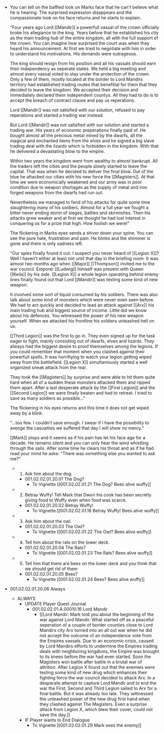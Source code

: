 - You can tell on the baffled look on Marks face that he can't believe what he is hearing. The surprised expression disappears and the compassionate look on his face returns and he starts to explain.
  
  "Four years ago Lord [[Mandir]] a powerfull vassal of the crown officially broke his allegiance to the king. Years before that he established his city as the main trading hub of the entire kingdom, all with the full support of the crown. You can imagine how surprised the court was when they heard his announcement. At first we tried to negotiate with him in order to understand his motivations. His demands were outrageous. 
  
  The king should resign from his position and all his vassals should earn their independency as seperate states. We held a big meeting and almost every vassal voted to stay under the protection of the crown. Only a few of them, mostly located at the border to Lord Mandirs territory had established trading routes that benefitial for them that they decided to leave the kingdom. We accepted their decision and immediately declared them independent countys. All they had to do is to accept the breach of contract clause and pay us reperations.
  
  Lord [[Mandir]] was not satisfied with our solution, refused to pay reperations and started a trading war instead.
  
  But Lord [[Mandir]] was not satisfied with our solution and started a trading war. His years of economic preperations finally paid of. He bought almost all the precious metal mined by the dwarfs, all the magical and enchanted items from the elves and he signed a big slave trading deal with the lizards which is forbidden in the kingdom. With that he delivered a devastating blow to the empire. 
  
  Within two years the kingdom went from wealthy to almost bankrupt. All the traders left the cities and the people slowly started to leave the capital. That was when he decided to deliver the final blow. Out of the blue he attacked our cities with his new force the [[Magisters]]. At that time we were economically weakened and our army was in poor condition due to weapon shortages as the supply of metal and iron forged weapons from the dwarfs had run out. 
  
  Nevertheless we managed to fend of his attacks for quite some time slaughtering many of his soldiers. Almost for a full year we fought a bitter never ending storm of sieges, battles and skirmishes. Then his attacks grew weaker and at first we thought he had lost interest in conquering us for a prize that high. How foolish we were!"
  
  The flickering in Marks eyes sends a shiver down your spine. You can see the pure hate, frustration and pain. He blinks and the shimmer is gone and there is only sadness left.
  
  "Our spies finally found it out. I suspect you never heard of [[Legion X]]? Well I haven't either at least not until that day in the briefing room. It was almost two months ago when [[Major]] [[Thompson]] invited me to the war council. Emporer [[Ludwig]] himself was present with Queen [[Keila]] by his side. [[Legion X]] a whole legion operating behind enemy lines finally found out that Lord [[Mandir]] was testing some kind of new weapon. 
  
  It involved some sort of liquid consumed by his soldiers. There was also talk about some kind of monsters which were never even seen before. We had to act quickly and decided to lead an attack against [[Arx]] his main trading hub and biggest source of income. Little did we know about his defences. You witnessed the power of his new weapon yourself. When we attacked his frontline his soldiers unleashed hell on us. 
  
  [[Third Legion]] was the first to go in. They even signed up for the task eager to fight, mainly consisting out of dwarfs, elves and lizards. They always had the biggest desire to proof themselves among the legions. If you could remember that moment when you clashed against their powerfull spells. It was horrifiying to watch your legion getting wiped away from the battlefield. [[Legion X]] simultaniously started a well organized sneak attack from the rear. 
  
  They took the [[Magisters]] by surprise and were able to hit them quite hard when all of a sudden these monsters attacked them and ripped them apart. After a last desperate attack by the [[First Legion]] and the [[Second Legion]] we were finally beaten and had to retreat. I tried to save as many soldiers as possible…"
  
  The flickering in his eyes returns and this time it does not get wiped away by a blink.
  
  "…too few. I couldn't save enough. I swear if I have the possibility to avenge the casualties we suffered that day I will show no mercy."
  
  [[Mark]] stops and it seems as if his pain has let his face age for a decade. He remains silent and you can only hear the wind whistling through the sails. After some time he clears his throat and as if he had read your mind he asks: "There was something else you wanted to ask me?"
	- 1. Ask him about the dog.
		- 001.02.02.01.20.01 The Dog?
			- To Vignette [[001.02.02.01.21 The Dog? Bees alive wuffy]]
	- 2. Betray Wuffy! Tell Mark that Dwori his cook has been secretly giving food to Wuffy even when food was scarce.
		- 001.02.02.01.20.02 Betray Wuffy!
			- To Vignette [[001.02.02.01.18 Betray Wuffy! Bees alive wuffy]]
	- 3. Ask him about the owl.
		- 001.02.02.01.20.03 The Owl?
			- To Vignette [[001.02.02.01.22 The Owl? Bees alive wuffy]]
	- 4. Tell him about the rats on the lower deck.
		- 001.02.02.01.20.04 The Rats?
			- To Vignette [[001.02.02.01.23 The Rats? Bees alive wuffy]]
	- 5. Tell him that there are bees on the lower deck and you think that we should get rid of them
		- 001.02.02.01.20.05 Bees?
			- To Vignette [[001.02.02.01.24 Bees? Bees alive wuffy]]
- 001.02.02.01.20.06 Always
	- ALWAYS
		- UPDATE Player Quest Journal
			- 001.02.02.01.A.00010.16 Lord Mandir
				- [[Lord Mandir: Mark told you about the beginning of the war against Lord Mandir. What started off as a peaceful seperation of a couple of border counties close to Lord Mandirs city Arx turned into an all out war when he did not accept the outcome of an independence vote from the Empires vassals. Due to an economic crisis, caused by Lord Mandirs efforts to undermine the Empires trading deals with neighboring kingdoms, the Empire was brought to its knees before the war had even started. Soon the Magisters won battle after battle in a brutal war of attrition. After Legion X found out that the enemies were testing some kind of new drug which enhances their fighting force the war council decided to attack Arx. In a desperate attempt to capture Lord Mandir and to end the war the First, Second and Third Legion sailed to Arx for a final battle. But it was already too late. They wittnessed the unleashed power of the new drug first hand when they clashed against The Magisters. Even a surprise attack from Legion X, which blew their cover, could not save the day.]]
		- IF Player wants to End Dialogue
			- To Vignette [[001.02.02.01.29 Mark sees the enemy]]